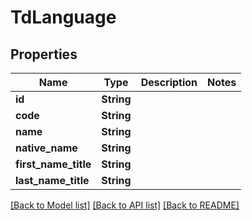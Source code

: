 # TdLanguage

## Properties

Name | Type | Description | Notes
------------ | ------------- | ------------- | -------------
**id** | **String** |  | 
**code** | **String** |  | 
**name** | **String** |  | 
**native_name** | **String** |  | 
**first_name_title** | **String** |  | 
**last_name_title** | **String** |  | 

[[Back to Model list]](../README.md#documentation-for-models) [[Back to API list]](../README.md#documentation-for-api-endpoints) [[Back to README]](../README.md)


